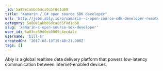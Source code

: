 ```yaml
---
_id: 5a88e1abbd6dca0d5f0d1d60
title: "Xamarin / C# open source SDK developer"
url: 'http://jobs.ably.io/o/xamarin--c-open-source-sdk-developer-remote-contract--parttime'
category: 5a88e1abbd6dca0d5f0d1d60
slug: 'xamarin-c-open-source-sdk-developer'
user_id: 5a83ce59d6eb0005c4ecda2c
username: 'bill-s'
createdOn: '2017-08-10T15:48:21.000Z'
tags: []
---
```


Ably is a global realtime data delivery platform that powers low-latency communication between internet-enabled devices.
